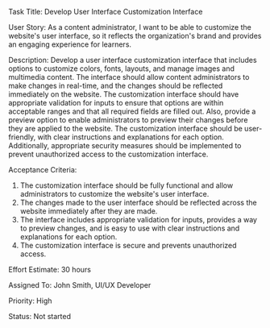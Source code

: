 Task Title: Develop User Interface Customization Interface

User Story: As a content administrator, I want to be able to customize the website's user interface, so it reflects the organization's brand and provides an engaging experience for learners.

Description:
Develop a user interface customization interface that includes options to customize colors, fonts, layouts, and manage images and multimedia content. The interface should allow content administrators to make changes in real-time, and the changes should be reflected immediately on the website. The customization interface should have appropriate validation for inputs to ensure that options are within acceptable ranges and that all required fields are filled out. Also, provide a preview option to enable administrators to preview their changes before they are applied to the website. The customization interface should be user-friendly, with clear instructions and explanations for each option. Additionally, appropriate security measures should be implemented to prevent unauthorized access to the customization interface.

Acceptance Criteria:

1. The customization interface should be fully functional and allow administrators to customize the website's user interface.
2. The changes made to the user interface should be reflected across the website immediately after they are made.
3. The interface includes appropriate validation for inputs, provides a way to preview changes, and is easy to use with clear instructions and explanations for each option.
4. The customization interface is secure and prevents unauthorized access.

Effort Estimate: 30 hours

Assigned To: John Smith, UI/UX Developer

Priority: High

Status: Not started